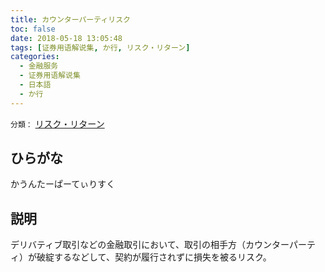 ```yaml
---
title: カウンターパーティリスク
toc: false
date: 2018-05-18 13:05:48
tags: [证券用语解说集, か行, リスク・リターン]
categories:
  - 金融服务
  - 证券用语解说集
  - 日本語
  - か行
---
```


`分類：` [リスク・リターン](/tags/リスク・リターン/)

## ひらがな

かうんたーぱーてぃりすく

## 説明

デリバティブ取引などの金融取引において、取引の相手方（カウンターパーティ）が破綻するなどして、契約が履行されずに損失を被るリスク。
